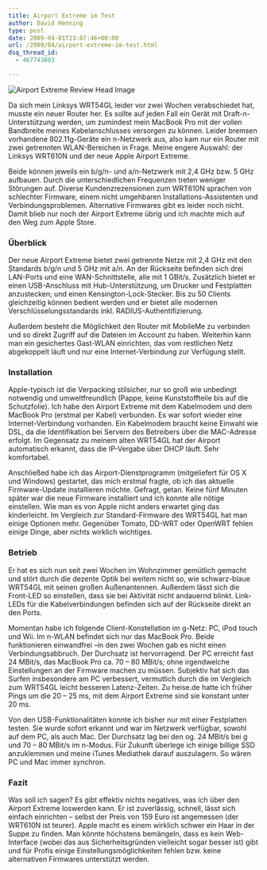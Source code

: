 ```yaml
---
title: Airport Extreme im Test
author: David Henning
type: post
date: 2009-04-01T23:07:46+00:00
url: /2009/04/airport-extreme-im-test.html
dsq_thread_id:
  - 467743803

---
```

![Airport Extreme Review Head Image][1]

Da sich mein Linksys WRT54GL leider vor zwei Wochen verabschiedet hat, musste ein neuer Router her. Es sollte auf jeden Fall ein Gerät mit Draft-n-Unterstützung werden, um zumindest mein MacBook Pro mit der vollen Bandbreite meines Kabelanschlusses versorgen zu können. Leider bremsen vorhandene 802.11g-Geräte ein n-Netzwerk aus, also kam nur ein Router mit zwei getrennten WLAN-Bereichen in Frage. Meine engere Auswahl: der Linksys WRT610N und der neue Apple Airport Extreme.

Beide können jeweils ein b/g/n- und a/n-Netzwerk mit 2,4 GHz bzw. 5 GHz aufbauen. Durch die unterschiedlichen Frequenzen treten weniger Störungen auf. Diverse Kundenzrezensionen zum WRT610N sprachen von schlechter Firmware, einem nicht umgehbaren Installations-Assistenten und Verbindungsproblemen. Alternative Firmwares gibt es leider noch nicht. Damit blieb nur noch der Airport Extreme übrig und ich machte mich auf den Weg zum Apple Store.

### Überblick

Der neue Airport Extreme bietet zwei getrennte Netze mit 2,4 GHz mit den Standards b/g/n und 5 GHz mit a/n. An der Rückseite befinden sich drei LAN-Ports und eine WAN-Schnittstelle, alle mit 1 GBit/s. Zusätzlich bietet er einen USB-Anschluss mit Hub-Unterstützung, um Drucker und Festplatten anzustecken; und einen Kensington-Lock-Stecker. Bis zu 50 Clients gleichzeitig können bedient werden und er bietet alle modernen Verschlüsselungsstandards inkl. RADIUS-Authentifizierung.

Außerdem besteht die Möglichkeit den Router mit MobileMe zu verbinden und so direkt Zugriff auf die Dateien im Account zu haben. Weiterhin kann man ein gesichertes Gast-WLAN einrichten, das vom restlichen Netz abgekoppelt läuft und nur eine Internet-Verbindung zur Verfügung stellt.

### Installation

Apple-typisch ist die Verpacking stilsicher, nur so groß wie unbedingt notwendig und umweltfreundlich (Pappe, keine Kunststoffteile bis auf die Schutzfolie). Ich habe den Airport Extreme mit dem Kabelmodem und dem MacBook Pro (erstmal per Kabel) verbunden. Es war sofort wieder eine Internet-Verbindung vorhanden. Ein Kabelmodem braucht keine Einwahl wie DSL, da die Identifikation bei Servern des Betreibers über die MAC-Adresse erfolgt. Im Gegensatz zu meinem alten WRT54GL hat der Airport automatisch erkannt, dass die IP-Vergabe über DHCP läuft. Sehr komfortabel.

Anschließed habe ich das Airport-Dienstprogramm (mitgeliefert für OS X und Windows) gestartet, das mich erstmal fragte, ob ich das aktuelle Firmware-Update installieren möchte. Gefragt, getan. Keine fünf Minuten später war die neue Firmware installiert und ich konnte alle nötige einstellen. Wie man es von Apple nicht anders erwartet ging das kinderleicht. Im Vergleich zur Standard-Firmware des WRT54GL hat man einige Optionen mehr. Gegenüber Tomato, DD-WRT oder OpenWRT fehlen einige Dinge, aber nichts wirklich wichtiges.

### Betrieb

Er hat es sich nun seit zwei Wochen im Wohnzimmer gemütlich gemacht und stört durch die dezente Optik bei weitem nicht so, wie schwarz-blaue WRT54GL mit seinen großen Außenantennen. Außerdem lässt sich die Front-LED so einstellen, dass sie bei Aktivität nicht andauernd blinkt. Link-LEDs für die Kabelverbindungen befinden sich auf der Rückseite direkt an den Ports.

Momentan habe ich folgende Client-Konstellation im g-Netz: PC, iPod touch und Wii. Im n-WLAN befindet sich nur das MacBook Pro. Beide funktionieren einwandfrei –in den zwei Wochen gab es nicht einen Verbindungsabbruch. Der Durchsatz ist hervorragend. Der PC erreicht fast 24 MBit/s, das MacBook Pro ca. 70 &#8211; 80 MBit/s; ohne irgendwelche Einstellungen an der Firmware machen zu müssen. Subjektiv hat sich das Surfen insbesondere am PC verbessert, vermutlich durch die im Vergleich zum WRT54GL leicht besseren Latenz-Zeiten. Zu heise.de hatte ich früher Pings um die 20 &#8211; 25 ms, mit dem Airport Extreme sind sie konstant unter 20 ms.

Von den USB-Funktionalitäten konnte ich bisher nur mit einer Festplatten testen. Sie wurde sofort erkannt und war im Netzwerk verfügbar, sowohl auf dem PC, als auch Mac. Der Durchsatz lag bei den og. 24 MBit/s bei g und 70 &#8211; 80 MBit/s im n-Modus. Für Zukunft überlege ich einige billige SSD anzuklemmen und meine iTunes Mediathek darauf auszulagern. So wären PC und Mac immer synchron.

### Fazit

Was soll ich sagen? Es gibt effektiv nichts negatives, was ich über den Airport Extreme loswerden kann. Er ist zuverlässig, schnell, lässt sich einfach einrichten – selbst der Preis von 159 Euro ist angemessen (der WRT610N ist teurer). Apple macht es einem wirklich schwer ein Haar in der Suppe zu finden. Man könnte höchstens bemängeln, dass es kein Web-Interface (wobei das aus Sicherheitsgründen vielleicht sogar besser ist) gibt und für Profis einige Einstellungsmöglichkeiten fehlen bzw. keine alternativen Firmwares unterstützt werden.

 [1]: https://www.madcatswelt.org/images/airport_extreme_review_head.jpg "Airport Extreme Test"